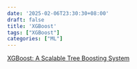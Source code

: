 ```yaml
---
date: '2025-02-06T23:30:30+08:00'
draft: false
title: 'XGBoost'
tags: ["XGBoost"]
categories: ["ML"]
---
```


[XGBoost: A Scalable Tree Boosting System](https://xves6ft58q.feishu.cn/docx/BzLLd64qGokEFWxTn8Ic70R5nFc?from=from_copylink)
